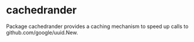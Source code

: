 # cachedrander
Package cachedrander provides a caching mechanism to speed up calls to
github.com/google/uuid.New.
